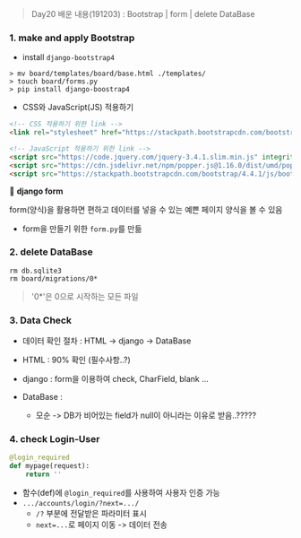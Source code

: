 > Day20 배운 내용(191203) : Bootstrap | form | delete DataBase

### 1. make and apply Bootstrap
- install `django-bootstrap4`
``` command
> mv board/templates/board/base.html ./templates/
> touch board/forms.py
> pip install django-boostrap4
```
- CSS와 JavaScript(JS) 적용하기

``` html
<!-- CSS 적용하기 위한 link -->
<link rel="stylesheet" href="https://stackpath.bootstrapcdn.com/bootstrap/4.4.1/css/bootstrap.min.css" integrity="sha384-Vkoo8x4CGsO3+Hhxv8T/Q5PaXtkKtu6ug5TOeNV6gBiFeWPGFN9MuhOf23Q9Ifjh" crossorigin="anonymous">
```

```  html
<!-- JavaScript 적용하기 위한 link -->
<script src="https://code.jquery.com/jquery-3.4.1.slim.min.js" integrity="sha384-J6qa4849blE2+poT4WnyKhv5vZF5SrPo0iEjwBvKU7imGFAV0wwj1yYfoRSJoZ+n" crossorigin="anonymous"></script>
<script src="https://cdn.jsdelivr.net/npm/popper.js@1.16.0/dist/umd/popper.min.js" integrity="sha384-Q6E9RHvbIyZFJoft+2mJbHaEWldlvI9IOYy5n3zV9zzTtmI3UksdQRVvoxMfooAo" crossorigin="anonymous"></script>
<script src="https://stackpath.bootstrapcdn.com/bootstrap/4.4.1/js/bootstrap.min.js" integrity="sha384-wfSDF2E50Y2D1uUdj0O3uMBJnjuUD4Ih7YwaYd1iqfktj0Uod8GCExl3Og8ifwB6" crossorigin="anonymous"></script>
```



:page_facing_up: **django form**

form(양식)을 활용하면 편하고 데이터를 넣을 수 있는 예쁜 페이지 양식을 볼 수 있음

- form을 만들기 위한 `form.py`를 만듦



### 2. delete DataBase
``` command
rm db.sqlite3
rm board/migrations/0*
```
> '0*'은 0으로 시작하는 모든 파일



### 3. Data Check
- 데이터 확인 절차 : HTML -> django -> DataBase
- HTML : 90% 확인 (필수사항..?)
- django : form을 이용하여 check, CharField, blank ...
- DataBase :
    
    - 모순 -> DB가 비어있는 field가 null이 아니라는 이유로 받음..?????
    
    


### 4. check Login-User
``` python
@login_required
def mypage(request):
    return ''
```
- 함수(def)에 `@login_required`를 사용하여 사용자 인증 가능
- `.../accounts/login/?next=.../` 
    - `/?` 부분에 전달받은 파라미터 표시
    - `next=...`로 페이지 이동 -> 데이터 전송

